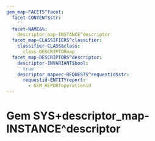 ```yaml
---
gem_map-FACETS^facet:
  facet-CONTENT$str:
    ''
  facet-NAME&%:
    descriptor_map-INSTANCE^descriptor
  facet_map-CLASSIFIERS^classifier:
    classifier-CLASS&class:
      class-DESCRIPTORmap
  facet_map-DESCRIPTORS^descriptor:
    descriptor-INVARIANT$bool:
      true
    descriptor_mapvec-REQUESTS^requestid$str:
      requestid-ENTITYreport:
        - GEM_REPORToperationid
---
```

# Gem SYS+descriptor_map-INSTANCE^descriptor

